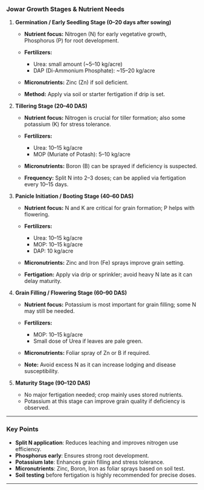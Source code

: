 ### **Jowar Growth Stages & Nutrient Needs**

1. **Germination / Early Seedling Stage (0–20 days after sowing)**

   * **Nutrient focus:** Nitrogen (N) for early vegetative growth, Phosphorus (P) for root development.
   * **Fertilizers:**

     * Urea: small amount (~5–10 kg/acre)
     * DAP (Di-Ammonium Phosphate): ~15–20 kg/acre
   * **Micronutrients:** Zinc (Zn) if soil deficient.
   * **Method:** Apply via soil or starter fertigation if drip is set.

2. **Tillering Stage (20–40 DAS)**

   * **Nutrient focus:** Nitrogen is crucial for tiller formation; also some potassium (K) for stress tolerance.
   * **Fertilizers:**

     * Urea: 10–15 kg/acre
     * MOP (Muriate of Potash): 5–10 kg/acre
   * **Micronutrients:** Boron (B) can be sprayed if deficiency is suspected.
   * **Frequency:** Split N into 2–3 doses; can be applied via fertigation every 10–15 days.

3. **Panicle Initiation / Booting Stage (40–60 DAS)**

   * **Nutrient focus:** N and K are critical for grain formation; P helps with flowering.
   * **Fertilizers:**

     * Urea: 10–15 kg/acre
     * MOP: 10–15 kg/acre
     * DAP: 10 kg/acre
   * **Micronutrients:** Zinc and Iron (Fe) sprays improve grain setting.
   * **Fertigation:** Apply via drip or sprinkler; avoid heavy N late as it can delay maturity.

4. **Grain Filling / Flowering Stage (60–90 DAS)**

   * **Nutrient focus:** Potassium is most important for grain filling; some N may still be needed.
   * **Fertilizers:**

     * MOP: 10–15 kg/acre
     * Small dose of Urea if leaves are pale green.
   * **Micronutrients:** Foliar spray of Zn or B if required.
   * **Note:** Avoid excess N as it can increase lodging and disease susceptibility.

5. **Maturity Stage (90–120 DAS)**

   * No major fertigation needed; crop mainly uses stored nutrients.
   * Potassium at this stage can improve grain quality if deficiency is observed.

---

### **Key Points**

* **Split N application**: Reduces leaching and improves nitrogen use efficiency.
* **Phosphorus early**: Ensures strong root development.
* **Potassium late**: Enhances grain filling and stress tolerance.
* **Micronutrients**: Zinc, Boron, Iron as foliar sprays based on soil test.
* **Soil testing** before fertigation is highly recommended for precise doses.

---

